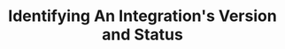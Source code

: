 ---
# -------------------------- #
#          PAGE INFO         #
# -------------------------- #

title: Identifying An Integration's Version and Status
keywords: integrations, integration, version, version number, integration status, status, version status
permalink: /integrations/identify-an-integration-version
summary: "Identify the version an integration is running using its Extraction Logs."

layout: general
toc: false
input: false
feedback: true

key: "identify-integration-version"
content-type: "guide"


# -------------------------- #
#         GUIDE INTRO        #
# -------------------------- #

intro: |
  {% include misc/data-files.html %}

  To ensure you're viewing the documentation for the correct version of your integration, you should first check its version in Stitch.

  In this guide, we'll cover:

  {% for section in page.sections %}
  - [{{ section.summary }}](#{{ section.anchor }})
  {% endfor %}


# -------------------------- #
#      CONTENT SECTIONS      #
# -------------------------- #

sections:
  - title: "Understand integration versioning in Stitch"
    anchor: "understand-integration-versioning"
    summary: "How versioning works in Stitch"
    content: |
      {% for subsection in section.subsections %}
      - [{{ subsection.title }}](#{{ subsection.anchor }})
      {% endfor %}

    subsections:
      - title: "Version statuses"
        anchor: "version-statuses"
        content: |
          The following table describes each of the statuses an integration version can be in at a given time:

          - **Name**: The name of the status. **Note**: We use these status names mainly in the Stitch Docs - only versions in `beta` will have a `beta` flag in Stitch.
          - **Status in API**: The `pipeline_state` value the status corresponds to in the API. Contained in a [`details` object]({{ link.connect.api | prepend: site.baseurl | append: site.data.connect.data-structures.details.section }}), the `pipeline_state` attribute indicates the current version status of an integration.
          - **Availability**: Indicates the availability of the version in Stitch or the API:
              - **Unavailable**: The version isn't available. New connections can't be created.
              - **Private**: The version is available only to accounts who have been granted access.
              - **Available**: The version is generally available, depending on the plan type required for the integration. For example: If an integration is **Enterprise**, only users of an Enterprise plan will have access to it.
          - **Description**: A description of the status, including in-app and support availability

          {% assign version-statuses = site.data.stitch.version-statuses %}

          <table>
            <tr>
              <td width="15%; fixed">
                <strong>Name</strong>
              </td>
              <td width="20%; fixed">
                <strong>Status in API</strong>
              </td>
              <td>
                <strong>Availability</strong>
              </td>
              <td>
                <strong>Description</strong>
              </td>
            </tr>
            {% for status in version-statuses.all %}
              <tr>
                <td>
                  <strong>{{ status.name | capitalize | replace:"-"," " }}</strong>
                </td>
                <td>
                  <code>{{ status.api }}</code>
                </td>
                <td>
                  {{ status.availability | capitalize }}
                </td>
                <td>
                  {{ version-statuses[status.name]description | flatify | markdownify }}
                </td>
              </tr>
            {% endfor %}
          </table>

  - title: "Identify an integration's version"
    anchor: "identify-version-in-stitch"
    summary: "How to identify an integration's version in Stitch"
    content: |
      1. [Sign into your Stitch account]({{ site.sign-in }}){:target="new"}.
      2. On the {{ app.page-names.dashboard }} page, click the {{ integration.display_name }} integration you want to check.
      3. Click the **Extraction Logs** tab:
         - If you see **No logs available for this integration yet.**, the version of the integration doesn't support the Extraction Logs feature. Refer to the [Legacy integration versions section](#legacy-integration-versions) below for more info.
         - **If you see a list of Extraction Logs:**

           Open the most recent set of logs and look at the first line:

           ![Integration version information highlighted in an integration's extraction logs]({{ site.baseurl }}/images/integrations/general-extraction-log-version.png)

           The string following `tap-<name> version` is the version of the integration you're using. In this example, that's `1.0.8`, which corresponds to **v1**.

           **Note**: Only major version identifiers are reflected in integration documentation, i.e. `1` versus `1.0.8`.

  - title: "Legacy integration versions"
    anchor: "legacy-integration-versions"
    summary: ""
    content: |
      The integrations in the table below only have a single running version, which is listed in the table. When and if these integrations are converted to Singer taps, they will support [Extraction Logs]({{ link.replication.extraction-logs | prepend: site.baseurl }}) and you'll be able to identify their version using the method above.

      {% assign legacy-db-integrations = site.database-integrations | where:"singer",false %}

      {% assign all-legacy-integrations = site.saas-integrations | where:"singer",false | concat: legacy-db-integrations | sort_natural:"display_name" %}

      <table class="attribute-list">
      <tr>
      <td class="attribute-name"><strong>Integration</strong></td>
      <td><strong>Version</strong></td>
      <td><strong>Release date</strong></td>
      </tr>
      {% for integration in all-legacy-integrations %}
      {% include shared/versioning/integration-version-logic.html connection-type="integration" item-name="integration" %}

      {% if this-version.status == "released" %}
      <tr>
      <td class="attribute-name">
      <a href="{{ integration.url | prepend: site.baseurl }}">{{ integration.display_name }}</a>
      </td>
      <td>
      {{ integration.this-version | prepend: "v" }}
      </td>
      <td>
      {{ this-version.date-released }}
      </td>
      </tr>
      {% endif %}
      {% endfor %}
      </table>
---
